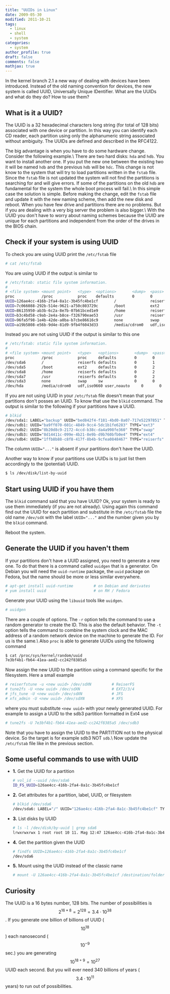 ```yaml
---
title: "UUIDs in Linux"
date: 2009-05-30
modified: 2011-10-21
tags:
  - linux
  - shell
  - system
categories:
  - system
author_profile: true
draft: false
comments: false
mathjax: true
---
```


In the kernel branch 2.1 a new way of dealing with devices have been introduced. Instead of the old naming convention for devices, the new system is called UUID, Universally Unique IDentifier.
What are the UUIDs and what do they do? How to use them?

## What is it a UUID?

The UUID is a 32 hexadecimal characters long string (for total of 128 bits) associated with one device or partition. In this way you can identify each CD reader, each partition using only the alphanumeric string associated without ambiguity. The UUIDs are defined and described in the RFC4122.

The big advantage is when you have to do some hardware change. Consider the following example.\\
There are two hard disks: `hda` and `hdb`. You want to install another one. If you put the new one between the existing two it will be named `hdb` and the previous `hdb` will be `hdc`.
This change is not know to the system that will try to load partitions written in the `fstab` file. Since the `fstab` file is not updated the system will not find the partitions is searching for and will give errors. If some of the partitions on the old `hdb` are fundamental for the system the whole boot process will fail.\\
In this simple case the solution is simple. Before making the change, edit the `fstab` file and update it with the new naming scheme, then add the new disk and reboot. When you have few drive and partitions there are no problems. But if you are dealing with a very big server the problem is also bigger.\\
With the UUID you don't have to worry about naming schemes because the UUID are unique for each partitions and independent from the order of the drives in the BIOS chain.

## Check if your system is using UUID

To check you are using UUID print the `/etc/fstab` file

```bash
# cat /etc/fstab
```

You are using UUID if the output is similar to

```bash
# /etc/fstab: static file system information.
#
# <file system> <mount point>   <type>  <options>       <dump>  <pass>
proc            /proc           proc    defaults        0       0
UUID=126ae4cc-416b-2fa4-8a1c-3b45fc4be1cf       /               reiserfs defaults        0       1
UUID=7c066088-292b-514e-9621-a750c803729c       /boot           ext2     defaults        0       2
UUID=86135950-ab3b-6c2a-8e7b-07b61bced1e9       /home           reiserfs defaults        0       2
UUID=b3c4bd58-c9ab-2e4a-b8ce-f326790eae53       /usr            reiserfs defaults        0       2
UUID=96fa5f98-1e4b-42de-a0ba-b7cbe86616c9       none            swap     sw              0       0
UUID=a19b5808-e56b-9d4e-81d9-9fb4f6043d33       /media/cdrom0   udf,iso9660 user,noauto     0       0
```

Instead you are not using UUID if the output is similar to this one

```bash
# /etc/fstab: static file system information.
#
# <file system> <mount point>   <type>   <options>       <dump>  <pass>
proc            /proc           proc     defaults        0       0
/dev/sda6       /               reiserfs defaults        0       1
/dev/sda5       /boot           ext2     defaults        0       2
/dev/sda8       /home           reiserfs defaults        0       2
/dev/sda7       /usr            reiserfs defaults        0       2
/dev/sda3       none            swap     sw              0       0
/dev/hda        /media/cdrom0   udf,iso9660 user,noauto     0       0
```

If you are not using UUID in your `/etc/fstab` file doesn't mean that your partitions don't posses an UUID. To know that use the `blkid` command. The output is similar to the following if your partitions have a UUID.

```bash
# blkid 
/dev/sda1: LABEL="backup" UUID="bed842f4-f181-4bd0-8a07-717e52297851" TYPE="ext3" 
/dev/sdb1: UUID="ba9ff070-601c-4849-9cc4-5dc1b1fe6283" TYPE="ext3" 
/dev/sdb2: UUID="8b20d8c9-2172-4ccd-b38c-da4a998fe360" TYPE="swap" 
/dev/sdb3: UUID="8d14411c-099e-4b21-8e9b-d9b760bfb0e4" TYPE="ext4"
/dev/sdb4: UUID="1ffb8b88-c8f8-417f-8b4b-9cfea0848467" TYPE="reiserfs" 
```

The column `UUID="..."` is absent if your partitions don't have the UUID.

Another way to know if your partitions use UUIDs is to just list them accordingly to the (potential) UUID.

```bash
$ ls /dev/disk/list-by-uuid
```

## Start using UUID if you have them

The `blkid` command said that you have UUID? Ok, your system is ready to use them immediately (if you are not already). Using again this command find out the UUID for each partition and substitute in the `/etc/fstab` file the old name `/dev/sdX` with the label `UUID="..."` and the number given you by the `blkid` command.

Reboot the system.

## Generate the UUID if you haven't them

If your partitions don't have a UUID assigned, you need to generate a new one. To do that there is a command called `uuidgen` that is a generator. On Debian you will need the `uuid-runtime` package, the `uuid` package on Fedora, but the name should be more or less similar everywhere.

```bash
# apt-get install uuid-runtime         # on Debian and derivates
# yum install uuid                     # on RH / Fedora
```

Generate your UUID using the `libuuid` tools like `uuidgen`.

```bash
# uuidgen
```

There are a couple of options. The `-r` option tells the command to use a random generator to create the ID. This is also the default behavior. The `-t` option tells the command to combine the system clock and the MAC address of a random network device on the machine to generate the ID. For us is the same.\\
Also `proc` is able to generate UUIDs using the following command

```bash
$ cat /proc/sys/kernel/random/uuid
7e3bf4b1-fb64-41ea-aed2-cc242f8385a5
```

Now assign the new UUID to the partition using a command specific for the filesystem. Here a small example

```bash
# reiserfstune -u <new uuid> /dev/sdXN         # ReiserFS
# tune2fs -U <new uuid> /dev/sdXN              # EXT2/3/4
# jfs_tune -U <new uuid> /dev/sdXN             # JFS
# xfs_admin -U <new uuid> /dev/sdXN            # XFS
```

where you must substitute `<new uuid>` with your newly generated UUID. For example to assign a UUID to the sdb3 partition formatted in Ext4 use

```bash
# tune2fs -U 7e3bf4b1-fb64-41ea-aed2-cc242f8385a5 /dev/sdb3
```

Note that you have to assign the UUID to the PARTITION not to the physical device. So the target is for example sdb3 NOT `sdb`.\\
Now update the `/etc/fstab` file like in the previous section.

## Some useful commands to use with UUID

* **1.** Get the UUID for a partition

   ```bash
   # vol_id --uuid /dev/sda6
   ID_FS_UUID=126ae4cc-416b-2fa4-8a1c-3b45fc4be1cf
   ```

* **2.** Get attributes for a partition, label, UUID, or filesystem

   ```bash
   # blkid /dev/sda6
   /dev/sda6: LABEL="/" UUID="126ae4cc-416b-2fa4-8a1c-3b45fc4be1cf" TYPE="reiserfs"
   ```

* **3.** List disks by UUID

   ```bash
   # ls -l /dev/disk/by-uuid | grep sda6
   lrwxrwxrwx 1 root root 10 11. Mag 12:47 126ae4cc-416b-2fa4-8a1c-3b45fc4be1cf-> ../../sda6
   ```

* **4.** Get the partition given the UUID

   ```bash
   # findfs UUID=126ae4cc-416b-2fa4-8a1c-3b45fc4be1cf
   /dev/sda6
   ```

* **5.** Mount using the UUID instead of the classic name

   ```bash
   # mount -U 126ae4cc-416b-2fa4-8a1c-3b45fc4be1cf /destination/folder/
   ```

## Curiosity

The UUID is a 16 bytes number, 128 bits. The number of possibilities is $$ 2^{16*8} = 2^{128} = 3.4\cdot 10^{38} $$.
If you generate one billion of billions of UUID ($$ 10^{18} $$) each nanosecond ($$ 10^{-9} $$ sec.) you are generating $$ 10^{18+9}=10^{27} $$ UUID each second. But you will ever need 340 billions of years ($$ 3.4\cdot 10^{11} $$ years) to run out of possibilities.
